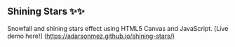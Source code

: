 ## Shining Stars ✨✨
Snowfall and shining stars effect using HTML5 Canvas and JavaScript.
[Live demo here!] (https://adarsonmez.github.io/shining-stars/)
